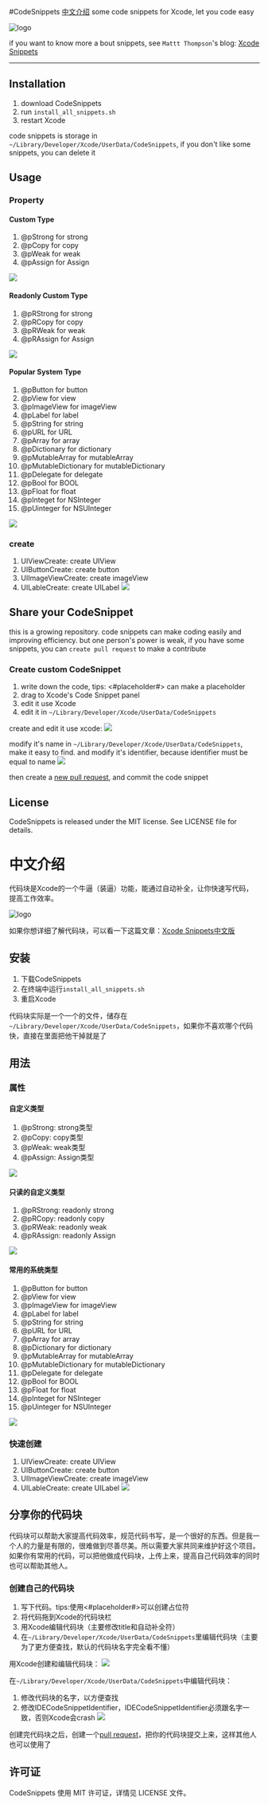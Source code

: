 #CodeSnippets  [中文介绍](https://github.com/dogsled/CodeSnippets/#中文介绍)
some code snippets for Xcode, let you code easy

![logo](https://raw.github.com/dogsled/CodeSnippets/master/images/logo.gif)

if you want to know more a bout snippets, see `Mattt Thompson`'s blog: [Xcode Snippets](http://nshipster.com/xcode-snippets/)

---
## Installation

1. download CodeSnippets
2. run `install_all_snippets.sh`
3. restart Xcode

code snippets is storage in `~/Library/Developer/Xcode/UserData/CodeSnippets`, if you don't like some snippets, you can delete it

## Usage
### Property
#### Custom Type

1. @pStrong for strong 
2. @pCopy for copy
2. @pWeak for weak
3. @pAssign for Assign

![](https://raw.github.com/dogsled/CodeSnippets/master/images/custom_type.gif)

#### Readonly Custom Type

1. @pRStrong for strong 
2. @pRCopy for copy
2. @pRWeak for weak
3. @pRAssign for Assign

![](https://raw.github.com/dogsled/CodeSnippets/master/images/readonly_custom.gif)

#### Popular System Type
1. @pButton for button
2. @pView for view
3. @pImageView for imageView
4. @pLabel for label
4. @pString for string
5. @pURL for URL
6. @pArray for array
7. @pDictionary for dictionary
8. @pMutableArray for mutableArray
9. @pMutableDictionary for mutableDictionary
8. @pDelegate for delegate
9. @pBool for BOOL
10. @pFloat for float
11. @pInteget for NSInteger
12. @pUinteger for NSUInteger

![](https://raw.github.com/dogsled/CodeSnippets/master/images/popular_system_type.gif)

### create
1. UIViewCreate: create UIView
2. UIButtonCreate: create button
3. UIImageViewCreate: create imageView
4. UILableCreate: create UILabel
![](https://raw.github.com/dogsled/CodeSnippets/master/images/create.gif)

## Share your CodeSnippet
this is a growing repository. code snippets can make coding easily and improving efficiency. but one person's power is weak, if you have some snippets, you can  `create pull request` to make a contribute

### Create custom CodeSnippet
1. write down the code, tips: <#placeholder#> can make a placeholder
2. drag to Xcode's Code Snippet panel
3. edit it use Xcode
4. edit it in `~/Library/Developer/Xcode/UserData/CodeSnippets`

create and edit it use xcode:
![](https://raw.github.com/dogsled/CodeSnippets/master/images/contribute1.gif)

modify it's name in `~/Library/Developer/Xcode/UserData/CodeSnippets`, make it easy to find. and modify it's identifier, because identifier must be equal to name
![](https://raw.github.com/dogsled/CodeSnippets/master/images/contribute2.gif)

then create a [new pull request](https://github.com/dogsled/CodeSnippets/compare?expand=1), and commit the code snippet

## License
CodeSnippets is released under the MIT license. See LICENSE file for details.

# 中文介绍
代码块是Xcode的一个牛逼（装逼）功能，能通过自动补全，让你快速写代码，提高工作效率。

![logo](https://raw.github.com/dogsled/CodeSnippets/master/images/logo.gif)

如果你想详细了解代码块，可以看一下这篇文章：[Xcode Snippets中文版](http://nshipster.cn/xcode-snippets/)

## 安装
1. 下载CodeSnippets
2. 在终端中运行`install_all_snippets.sh`
3. 重启Xcode

代码块实际是一个一个的文件，储存在`~/Library/Developer/Xcode/UserData/CodeSnippets`，如果你不喜欢哪个代码快，直接在里面把他干掉就是了

## 用法
### 属性
#### 自定义类型

1. @pStrong: strong类型
2. @pCopy: copy类型
2. @pWeak: weak类型
3. @pAssign: Assign类型

![](https://raw.github.com/dogsled/CodeSnippets/master/images/custom_type.gif)

#### 只读的自定义类型

1. @pRStrong: readonly strong 
2. @pRCopy: readonly copy
2. @pRWeak: readonly weak
3. @pRAssign: readonly Assign

![](https://raw.github.com/dogsled/CodeSnippets/master/images/readonly_custom.gif)

#### 常用的系统类型
1. @pButton for button
2. @pView for view
3. @pImageView for imageView
4. @pLabel for label
4. @pString for string
5. @pURL for URL
6. @pArray for array
7. @pDictionary for dictionary
8. @pMutableArray for mutableArray
9. @pMutableDictionary for mutableDictionary
8. @pDelegate for delegate
9. @pBool for BOOL
10. @pFloat for float
11. @pInteget for NSInteger
12. @pUinteger for NSUInteger

![](https://raw.github.com/dogsled/CodeSnippets/master/images/popular_system_type.gif)

### 快速创建
1. UIViewCreate: create UIView
2. UIButtonCreate: create button
3. UIImageViewCreate: create imageView
4. UILableCreate: create UILabel
![](https://raw.github.com/dogsled/CodeSnippets/master/images/create.gif)

## 分享你的代码块
代码块可以帮助大家提高代码效率，规范代码书写，是一个很好的东西。但是我一个人的力量是有限的，很难做到尽善尽美。所以需要大家共同来维护好这个项目。如果你有常用的代码，可以把他做成代码块，上传上来，提高自己代码效率的同时也可以帮助其他人。

### 创建自己的代码块

1. 写下代码。tips:使用<#placeholder#>可以创建占位符
2. 将代码拖到Xcode的代码块栏
3. 用Xcode编辑代码块（主要修改title和自动补全符）
4. 在`~/Library/Developer/Xcode/UserData/CodeSnippets`里编辑代码块（主要为了更方便查找，默认的代码块名字完全看不懂）

用Xcode创建和编辑代码块：
![](https://raw.github.com/dogsled/CodeSnippets/master/images/contribute1.gif)

在`~/Library/Developer/Xcode/UserData/CodeSnippets`中编辑代码块：
1. 修改代码块的名字，以方便查找
2. 修改IDECodeSnippetIdentifier，IDECodeSnippetIdentifier必须跟名字一致，否则Xcode会crash
![](https://raw.github.com/dogsled/CodeSnippets/master/images/contribute2.gif)

创建完代码块之后，创建一个[pull request](https://github.com/dogsled/CodeSnippets/compare?expand=1)，把你的代码块提交上来，这样其他人也可以使用了

## 许可证
CodeSnippets 使用 MIT 许可证，详情见 LICENSE 文件。